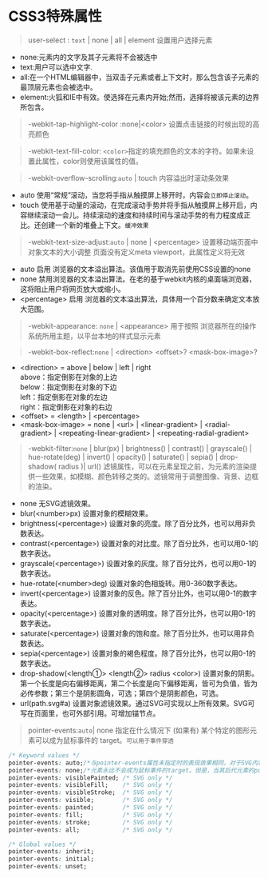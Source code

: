 # CSS3特殊属性

> user-select : `text` | none | all | element 设置用户选择元素

* none:元素内的文字及其子元素将不会被选中
* text:用户可以选中文字.
* all:在一个HTML编辑器中，当双击子元素或者上下文时，那么包含该子元素的最顶层元素也会被选中。
* element:火狐和IE中有效。使选择在元素内开始;然而，选择将被该元素的边界所包含。

> -webkit-tap-highlight-color :none|\<color\> 设置点击链接的时候出现的高亮颜色

> -webkit-text-fill-color: `<color>`指定的填充颜色的文本的字符。如果未设置此属性，color则使用该属性的值。

> -webkit-overflow-scrolling:`auto` | touch 内容溢出时滚动条效果
* auto 使用“常规”滚动，当您将手指从触摸屏上移开时，内容会`立即停止滚动`。
* touch 使用基于动量的滚动，在完成滚动手势并将手指从触摸屏上移开后，内容继续滚动一会儿。持续滚动的速度和持续时间与滚动手势的有力程度成正比。还创建一个新的堆叠上下文。`缓冲效果`

> -webkit-text-size-adjust:`auto` | none | \<percentage\> 设置移动端页面中对象文本的大小调整 页面没有定义meta viewport，此属性定义将无效
* auto 启用 浏览器的文本溢出算法。该值用于取消先前使用CSS设置的none
* none 禁用浏览器的文本溢出算法。在老的基于webkit内核的桌面端浏览器，这将阻止用户将网页放大或缩小。
* \<percentage\> 启用 浏览器的文本溢出算法，具体用一个百分数来确定文本放大范围。

> -webkit-appearance: `none` | \<appearance\> 用于按照 浏览器所在的操作系统所用主题，以平台本地的样式显示元素

> -webkit-box-reflect:`none` | \<direction\> \<offset\>? \<mask-box-image\>?

* \<direction\> = above | below | left | right  
above：指定倒影在对象的上边  
below：指定倒影在对象的下边  
left：指定倒影在对象的左边  
right：指定倒影在对象的右边  
* \<offset\> = \<length\> | \<percentage\>
* \<mask-box-image\> = none | \<url\> | \<linear-gradient\> | \<radial-gradient\> | \<repeating-linear-gradient\> | \<repeating-radial-gradient\>

> -webkit-filter:`none` | blur(px) | brightness() | contrast() | grayscale() | hue-rotate(deg) | invert() | opacity() | saturate() | sepia() | drop-shadow( radius )| url() 滤镜属性，可以在元素呈现之前，为元素的渲染提供一些效果，如模糊、颜色转移之类的。滤镜常用于调整图像、背景、边框的渲染。
* none	无SVG滤镜效果。  
* blur(\<number\>px)	设置对象的模糊效果。  
* brightness(\<percentage\>)	设置对象的亮度。除了百分比外，也可以用非负数表达。  
* contrast(\<percentage\>)	设置对象的对比度。除了百分比外，也可以用0-1的数字表达。
* grayscale(\<percentage\>)	设置对象的灰度。除了百分比外，也可以用0-1的数字表达。
* hue-rotate(\<number\>deg)	设置对象的色相旋转。用0-360数字表达。
* invert(\<percentage\>)	设置对象的反色。除了百分比外，也可以用0-1的数字表达。
* opacity(\<percentage\>)	设置对象的透明度。除了百分比外，也可以用0-1的数字表达。
* saturate(\<percentage\>)	设置对象的饱和度。除了百分比外，也可以用非负数表达。
* sepia(\<percentage\>)	设置对象的褐色程度。除了百分比外，也可以用0-1的数字表达。
* drop-shadow(\<length①\> \<length②\> radius \<color\>)	设置对象的阴影。第一个长度是向右偏移距离，第二个长度是向下偏移距离，皆可为负值，皆为必传参数；第三个是阴影圆角，可选；第四个是阴影颜色，可选。
* url(path.svg#a)	设置对象滤镜效果。通过SVG可实现以上所有效果。SVG可写在页面里，也可外部引用。可增加锚节点。

> pointer-events:`auto`| none 指定在什么情况下 (如果有) 某个特定的图形元素可以成为鼠标事件的 target。`可以用于事件穿透`

```css
/* Keyword values */
pointer-events: auto;/*与pointer-events属性未指定时的表现效果相同，对于SVG内容，该值与visiblePainted效果相同*/
pointer-events: none;/*元素永远不会成为鼠标事件的target。但是，当其后代元素的pointer-events属性指定其他值时，鼠标事件可以指向后代元素，在这种情况下，鼠标事件将在捕获或冒泡阶段触发父元素的事件侦听器。*/
pointer-events: visiblePainted; /* SVG only */
pointer-events: visibleFill;    /* SVG only */
pointer-events: visibleStroke;  /* SVG only */
pointer-events: visible;        /* SVG only */
pointer-events: painted;        /* SVG only */
pointer-events: fill;           /* SVG only */
pointer-events: stroke;         /* SVG only */
pointer-events: all;            /* SVG only */

/* Global values */
pointer-events: inherit;
pointer-events: initial;
pointer-events: unset;
```